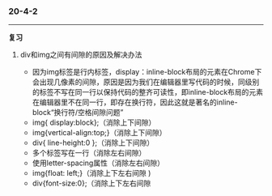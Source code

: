 ### 20-4-2

------

**复习**

1. div和img之间有间隙的原因及解决办法

   - 因为img标签是行内标签，display：inline-block布局的元素在Chrome下会出现几像素的间隙，原因是因为我们在编辑器里写代码的时候，同级别的标签不写在同一行以保持代码的整齐可读性，即inline-block布局的元素在编辑器里不在同一行，即存在换行符，因此这就是著名的inline-block“换行符/空格间隙问题”
   - img{ display:block};（消除上下间隙）
   -  img{vertical-align:top;}（消除上下间隙） 
   -  div{ line-height:0 };（消除上下间隙） 
   -   多个标签写在一行（消除左右间隙） 
   -  使用letter-spacing属性（消除左右间隙） 
   -  img{float: left;}（消除上下左右间隙 )
   -  div{font-size:0};（消除上下左右间隙 

   

